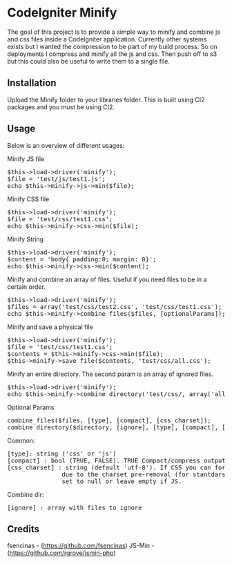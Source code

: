 # CodeIgniter Minify

The goal of this project is to provide a simple way to minify and combine js and css files inside a CodeIgniter application. Currently other systems
exists but I wanted the compression to be part of my build process. So on deployments I compress and minify all the js and css. Then push off to s3
but this could also be useful to write them to a single file.

## Installation

Upload the Minify folder to your libraries folder. This is built using CI2 packages and you must be using CI2.

## Usage

Below is an overview of different usages:

Minify JS file
<pre>
$this->load->driver('minify');
$file = 'test/js/test1.js';
echo $this->minify->js->min($file);
</pre>

Minify CSS file
<pre>
$this->load->driver('minify');
$file = 'test/css/test1.css';
echo $this->minify->css->min($file);
</pre>

Minify String
<pre>
$this->load->driver('minify');
$content = 'body{ padding:0; margin: 0}';
echo $this->minify->css->min($content);
</pre>

Minify and combine an array of files. Useful if you need files to be in a certain order.
<pre>
$this->load->driver('minify');
$files = array('test/css/test2.css', 'test/css/test1.css');
echo $this->minify->combine_files($files, [optionalParams]);
</pre>

Minify and save a physical file
<pre>
$this->load->driver('minify');
$file = 'test/css/test1.css';
$contents = $this->minify->css->min($file);
$this->minify->save_file($contents, 'test/css/all.css');
</pre>

Minify an entire directory. The second param is an array of ignored files.
<pre>
$this->load->driver('minify');
echo $this->minify->combine_directory('test/css/, array('all.css'), [optionalParams]);
</pre>

Optional Params
<pre>
combine_files($files, [type], [compact], [css_charset]);
combine_directory($directory, [ignore], [type], [compact], [css_charset]);
</pre>
Common:
<pre>
[type]: string ('css' or 'js')
[compact] : bool (TRUE, FALSE). TRUE Compact/compress output, FALSE doesn't compress output (only aggregation)
[css_charset] : string (default 'utf-8'). If CSS you can force a starting single charset declaration (when aggregate files)
               due to the charset pre-removal (for stantdars compliance and Webkit bugfix prevention)
               set to null or leave empty if JS.
</pre>
Combine dir:
<pre>
[ignore] : array with files to ignore
</pre>

## Credits
fsencinas - (https://github.com/fsencinas)
JS-Min - (https://github.com/rgrove/jsmin-php)